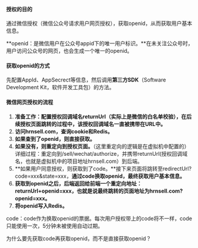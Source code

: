 #### 授权的目的

通过微信授权（微信公众号请求用户网页授权），获取openid，从而获取用户基本信息。

**openid：是微信用户在公众号appid下的唯一用户标识。**在未关注公众号时，用户访问公众号的网页，也会生成一个唯一的openid。



#### 获取openid的方式

先配置AppId、AppSecrect等信息，然后调用**第三方SDK**（Software Development Kit，软件开发工具包）的方法。



#### 微信网页授权的流程

1. **准备工作：配置授权回调域名returnUrl（实际上是微信的白名单校验），在后续授权页面跳转的过程中，该授权回调域名一直被携带在URL中。**
2. **访问hrnsell.com，查询cookie和Redis。**
3. **如果查到了openid，则直接获取。**
4. **如果没有，则重定向到授权页面。**（这里重定向的逻辑是在虚拟机中配置的）
   详细过程：重定向到/sell/wechat/authorize，并携带returnUrl(授权回调域名，也就是虚拟机中的项目地址hrnsell.com）到后端。
5. **如果用户同意授权，则获取到了code。**接下来页面将跳转至redirectUrl?code=xxx&state=xxx，**通过code换取openid，最终获取用户基本信息。**
6. **获取到openid之后，后端返回给前端一个重定向地址： returnUrl+openid=xxx，也就是说最终跳转的页面地址为hrnsell.com?openid=xxx。**
7. **将openid写入Redis。**



code：code作为换取openid的票据。每次用户授权带上的code将不一样，code只能使用一次，5分钟未被使用自动过期。

为什么要先获取code再获取openid，而不是直接获取openid？

